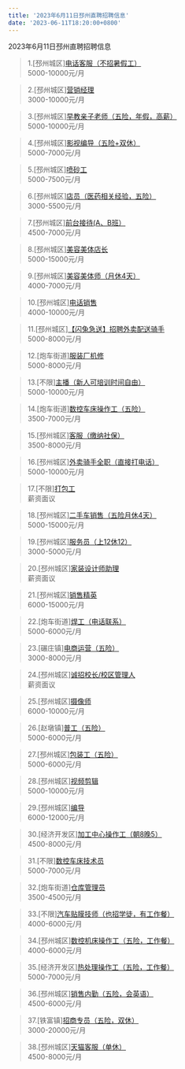 ```yaml
---
title: '2023年6月11日邳州直聘招聘信息'
date: '2023-06-11T18:20:00+0800'
---
```

2023年6月11日邳州直聘招聘信息
<!--more-->
>1.[邳州城区][电话客服（不招暑假工）](https://www.pizhouzhipin.com/job/29111)<br>
>5000-10000元/月

>2.[邳州城区][营销经理](https://www.pizhouzhipin.com/job/20665)<br>
>3000-10000元/月

>3.[邳州城区][早教亲子老师（五险，年假，高薪）](https://www.pizhouzhipin.com/job/7740)<br>
>5000-10000元/月

>4.[邳州城区][影视编导（五险+双休）](https://www.pizhouzhipin.com/job/27796)<br>
>5000-7000元/月

>5.[邳州城区][喷砂工](https://www.pizhouzhipin.com/job/20730)<br>
>5000-7500元/月

>6.[邳州城区][店员（医药相关经验，五险）](https://www.pizhouzhipin.com/job/8040)<br>
>3000-5500元/月

>7.[邳州城区][前台接待(A、B班）](https://www.pizhouzhipin.com/job/25486)<br>
>4500-7000元/月

>8.[邳州城区][美容美体店长](https://www.pizhouzhipin.com/job/22647)<br>
>5000-15000元/月

>9.[邳州城区][美容美体师（月休4天）](https://www.pizhouzhipin.com/job/22645)<br>
>4000-7000元/月

>10.[邳州城区][电话销售](https://www.pizhouzhipin.com/job/10504)<br>
>4000-10000元/月

>11.[邳州城区][【闪兔急送】招聘外卖配送骑手](https://www.pizhouzhipin.com/job/28302)<br>
>5000-8000元/月

>12.[炮车街道][服装厂机修](https://www.pizhouzhipin.com/job/29295)<br>
>5000-8000元/月

>13.[不限][主播（新人可培训时间自由）](https://www.pizhouzhipin.com/job/28059)<br>
>5000-10000元/月

>14.[炮车街道][数控车床操作工（五险）](https://www.pizhouzhipin.com/job/19029)<br>
>3500-7000元/月

>15.[邳州城区][客服（缴纳社保）](https://www.pizhouzhipin.com/job/24674)<br>
>3500-8000元/月

>16.[邳州城区][外卖骑手全职（直接打电话）](https://www.pizhouzhipin.com/job/25304)<br>
>5000-10000元/月

>17.[不限][打包工](https://www.pizhouzhipin.com/job/29301)<br>
>薪资面议

>18.[邳州城区][二手车销售（五险月休4天）](https://www.pizhouzhipin.com/job/22606)<br>
>5000-15000元/月

>19.[邳州城区][服务员（上12休12）](https://www.pizhouzhipin.com/job/23952)<br>
>3000-5000元/月

>20.[邳州城区][家装设计师助理](https://www.pizhouzhipin.com/job/29148)<br>
>薪资面议

>21.[邳州城区][销售精英](https://www.pizhouzhipin.com/job/6895)<br>
>6000-15000元/月

>22.[炮车街道][焊工（电话联系）](https://www.pizhouzhipin.com/job/24311)<br>
>5000-6000元/月

>23.[碾庄镇][电商运营（五险）](https://www.pizhouzhipin.com/job/23518)<br>
>3000-8000元/月

>24.[邳州城区][诚招校长/校区管理人](https://www.pizhouzhipin.com/job/29176)<br>
>薪资面议

>25.[邳州城区][摄像师](https://www.pizhouzhipin.com/job/28732)<br>
>6000-10000元/月

>26.[赵墩镇][普工（五险）](https://www.pizhouzhipin.com/job/21329)<br>
>5000-6000元/月

>27.[邳州城区][包装工（五险）](https://www.pizhouzhipin.com/job/12838)<br>
>5000-6000元/月

>28.[邳州城区][视频剪辑](https://www.pizhouzhipin.com/job/28734)<br>
>5000-10000元/月

>29.[邳州城区][编导](https://www.pizhouzhipin.com/job/28735)<br>
>6000-12000元/月

>30.[经济开发区][加工中心操作工（朝8晚5）](https://www.pizhouzhipin.com/job/27415)<br>
>4500-8000元/月

>31.[不限][数控车床技术员](https://www.pizhouzhipin.com/job/5930)<br>
>5000-7000元/月

>32.[炮车街道][仓库管理员](https://www.pizhouzhipin.com/job/29235)<br>
>3500-4500元/月

>33.[不限][汽车贴膜技师（也招学徒，有工作餐）](https://www.pizhouzhipin.com/job/28038)<br>
>4000-6000元/月

>34.[邳州城区][数控机床操作工（五险，工作餐）](https://www.pizhouzhipin.com/job/27221)<br>
>4000-6000元/月

>35.[经济开发区][热处理操作工（五险，工作餐）](https://www.pizhouzhipin.com/job/26684)<br>
>5000-7000元/月

>36.[邳州城区][销售内勤（五险，会英语）](https://www.pizhouzhipin.com/job/25701)<br>
>4500-6000元/月

>37.[铁富镇][招商专员（五险，双休）](https://www.pizhouzhipin.com/job/28733)<br>
>3000-20000元/月

>38.[邳州城区][天猫客服（单休）](https://www.pizhouzhipin.com/job/29291)<br>
>4500-8000元/月

